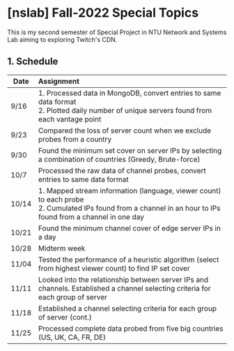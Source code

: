 # [nslab] Fall-2022 Special Topics

This is my second semester of Special Project in NTU Network and Systems Lab aiming to exploring Twitch's CDN.

## 1. Schedule

| Date  | Assignment                                                                                                                                                         |
| ----- |:------------------------------------------------------------------------------------------------------------------------------------------------------------------ |
| 9/16  | 1. Processed data in MongoDB, convert entries to same data format <br> 2. Plotted daily number of unique servers found from each vantage point|
| 9/23  | Compared the loss of server count when we exclude probes from a country |
| 9/30  | Found the minimum set cover on server IPs by selecting a combination of countries (Greedy, Brute-force) |
| 10/7  | Processed the raw data of channel probes, convert entries to same data format |
| 10/14 | 1. Mapped stream information (language, viewer count) to each probe <br> 2. Cumulated IPs found from a channel in an hour to IPs found from a channel in one day |
| 10/21 | Found the minimum channel cover of edge server IPs in a day |
| 10/28 | Midterm week |
| 11/04 | Tested the performance of a heuristic algorithm (select from highest viewer count) to find IP set cover |
| 11/11 | Looked into the relationship between server IPs and channels. Established a channel selecting criteria for each group of server | 
| 11/18 | Established a channel selecting criteria for each group of server (cont.) | 
| 11/25 | Processed complete data probed from five big countries (US, UK, CA, FR, DE) |

